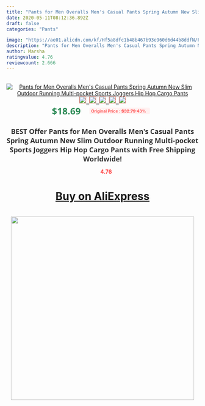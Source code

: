 ```yaml
---
title: "Pants for Men Overalls Men's Casual Pants Spring Autumn New Slim Outdoor Running Multi-pocket Sports Joggers Hip Hop Cargo Pants"
date: 2020-05-11T08:12:36.892Z
draft: false
categories: "Pants"

image: "https://ae01.alicdn.com/kf/Hf5a8dfc1b48b467b93e960d6d44b8ddfN/Pants-for-Men-Overalls-Men-s-Casual-Pants-Spring-Autumn-New-Slim-Outdoor-Running-Multi-pocket.jpg"
description: "Pants for Men Overalls Men's Casual Pants Spring Autumn New Slim Outdoor Running Multi-pocket Sports Joggers Hip Hop Cargo Pants"
author: Marsha
ratingvalue: 4.76
reviewcount: 2.666
---
```

<br>
<div style="text-align: center;">
<a href="https://s.click.aliexpress.com/e/_A7KKjT" target="_blank" rel="nofollow noopener noreferrer"><img alt="Pants for Men Overalls Men's Casual Pants Spring Autumn New Slim Outdoor Running Multi-pocket Sports Joggers Hip Hop Cargo Pants" class="magnifier-image" src="https://ae01.alicdn.com/kf/Hf5a8dfc1b48b467b93e960d6d44b8ddfN/Pants-for-Men-Overalls-Men-s-Casual-Pants-Spring-Autumn-New-Slim-Outdoor-Running-Multi-pocket.jpg_640x640.jpg">
<br>
<img style="border:1px solid salmon" src="https://ae01.alicdn.com/kf/Hf5a8dfc1b48b467b93e960d6d44b8ddfN/Pants-for-Men-Overalls-Men-s-Casual-Pants-Spring-Autumn-New-Slim-Outdoor-Running-Multi-pocket.jpg_120x120.jpg">&nbsp;&nbsp;<img style="border:1px solid salmon" src="https://ae01.alicdn.com/kf/H8bfa52872dc846bda091f6d480b65cf9f/Pants-for-Men-Overalls-Men-s-Casual-Pants-Spring-Autumn-New-Slim-Outdoor-Running-Multi-pocket.jpg_120x120.jpg">&nbsp;&nbsp;<img style="border:1px solid salmon" src="https://ae01.alicdn.com/kf/H74e9cc7a41fa431299ebc7c0c6486534m/Pants-for-Men-Overalls-Men-s-Casual-Pants-Spring-Autumn-New-Slim-Outdoor-Running-Multi-pocket.jpg_120x120.jpg">&nbsp;&nbsp;<img style="border:1px solid salmon" src="https://ae01.alicdn.com/kf/H9e1316674c1647349b5a0b9a1779bdb93/Pants-for-Men-Overalls-Men-s-Casual-Pants-Spring-Autumn-New-Slim-Outdoor-Running-Multi-pocket.jpg_120x120.jpg">&nbsp;&nbsp;<img style="border:1px solid salmon" src="https://ae01.alicdn.com/kf/H42dec624d0ce4288aa4f05af266103daB/Pants-for-Men-Overalls-Men-s-Casual-Pants-Spring-Autumn-New-Slim-Outdoor-Running-Multi-pocket.jpg_120x120.jpg"></a></div><br0>
<div style="text-align: center;"><span style="background-color: white; border: 0px; box-sizing: border-box; color: seagreen; display: inline-block; font-family: &quot;open sans&quot; , &quot;arial&quot; , &quot;helvetica&quot; , sans-serif , &quot;heiti&quot;; font-size: 24px; font-stretch: inherit; font-weight: 700; line-height: inherit; margin: 0px 10px 0px 0px; padding: 0px; vertical-align: middle;">$18.69 </span>
<span style="background: rgb(255 , 241 , 241); border-radius: 3px; border: 0px; box-sizing: border-box; color: #ff4747; display: inline-block; font-family: inherit; font-size: 12px; font-stretch: inherit; font-style: inherit; font-variant: inherit; font-weight: 600; line-height: inherit; margin: 0px; padding: 2px 5px; transform: scale(0.9); vertical-align: middle;">Original Price : <b style="text-decoration: line-through;">$32.79 </b> 43%&nbsp;&nbsp;</span></div>
<h1 style="color: #333333; display: inline-block; font-family: &quot;open sans&quot; , &quot;arial&quot; , &quot;helvetica&quot; , sans-serif , &quot;heiti&quot;; font-size: 18px; font-stretch: inherit; font-weight: 700; text-align: center;">BEST Offer Pants for Men Overalls Men's Casual Pants Spring Autumn New Slim Outdoor Running Multi-pocket Sports Joggers Hip Hop Cargo Pants with Free Shipping Worldwide!</h1>
<div style="color: #ff4747; text-align: center;">
<img src="https://4.bp.blogspot.com/-M0ZcTcb-5uY/XleCXlxnR4I/AAAAAAAAAEc/OrjgMkXV1oMQFaCRZj5HQwOCBcu3w1FegCPcBGAYYCw/s1600/star.png" style="height: 15px;">&nbsp;<b>4.76</b></div>
<div class="button_cont" align="center"><a class="buynow_a" href="https://s.click.aliexpress.com/e/_A7KKjT" target="_blank" rel="nofollow noopener noreferrer"><H1>Buy on AliExpress</H1></a></div><br>
<div class="separator" style="clear: both; text-align: center;">
<img src="https://lh3.googleusercontent.com/-pTy5HemUv9M/XlePHvY0dAI/AAAAAAAAAE4/0nX5iRUoIWY8eMW9Dpxeirr157OZliDIgCLcBGAsYHQ/s1600/badge.gif" width="480">
</div>
